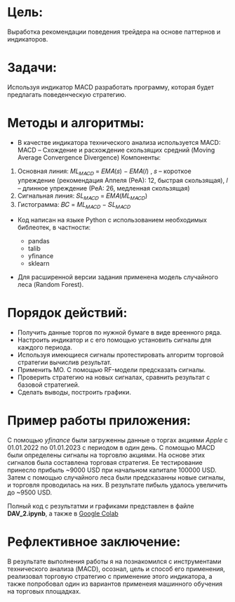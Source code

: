 # Цель:
Выработка рекомендации поведения трейдера на основе паттернов и индикаторов.

# Задачи:
Используя индикатор MACD разработать программу, которая будет предлагать
поведенческую стратегию.

# Методы и алгоритмы:
* В качестве индикатора технического анализа используется MACD:
MACD – Схождение и расхождение скользящих средний 
(Moving Average Convergence Divergence)
Компоненты:
1.  Основная линия: 𝑀𝐿<sub>𝑀𝐴𝐶𝐷</sub> = 𝐸𝑀𝐴(𝑠) − 𝐸𝑀𝐴(𝑙) , 
𝑠 – короткое упреждение (рекомендация Аппеля (РеА): 12, быстрая скользящая), 
𝑙 – длинное упреждение (РеА: 26, медленная скользящая)
2.  Сигнальная линия: 𝑆𝐿<sub>𝑀𝐴𝐶𝐷</sub> = 𝐸𝑀𝐴(𝑀𝐿<sub>𝑀𝐴𝐶𝐷</sub>)
3.  Гистограмма: 𝐵𝐶 = 𝑀𝐿<sub>𝑀𝐴𝐶𝐷</sub> − 𝑆𝐿<sub>𝑀𝐴𝐶𝐷</sub>

* Код написан на языке Python с использованием необходимых библеотек, в частности:
    * pandas
    * talib
    * yfinance
    * sklearn

* Для расширенной версии задания применена модель случайного леса (Random Forest).

# Порядок действий:
* Получить данные торгов по нужной бумаге в виде вреенного ряда.
* Настроить индикатор и с его помощью установить сигналы для каждого периода.
* Используя имеющиеся сигналы протестировать алгоритм торговой стратегии вычислив результат.
* Применить МО. С помощью RF-модели предсказать сигналы.
* Проверить стратегию на новых сигналах, сравнить результат с базовой стратегией.
* Сделать выводы, построить графики.

# Пример работы приложения:
С помощью _yfinance_ были загруженны данные о торгах акциями _Apple_ с 01.01.2022 по 01.01.2023 с периодом в один день. С помощью MACD были определены сигналы на торговлю акциями. На основе этих сигналов была составлена торговая стратегия. Ее тестирование принесло прибыль ~9000 USD при начальном капитале 100000 USD. 
Затем с помощью случайного леса были предсказанны новые сигналы, и торговля проводилась на них. В результате пибыль удалось увеличить до ~9500 USD.

Полный код с результатми и графиками представлен в файле __DAV_2.ipynb__, а также в [Google Colab](https://colab.research.google.com/drive/1cp1iMWSQjBsP0fW-eWzJT9gfWkTPc_fv?usp=sharing)

# Рефлективное заключение:
В результате выполнения работы я на познакомился с инструментами технического анализа (MACD), осознал, цель и способ его применения, реализовал торговую стратегию с применение этого индикатора, а также попробовал один из вариантов применеия машинного обучения на торговых площадках. 
